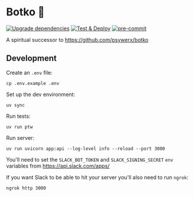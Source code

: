 # Botko 🤖

[![Upgrade dependencies](https://github.com/anze3db/botko/actions/workflows/upgrade-dependencies.yml/badge.svg?branch=main&event=schedule)](https://github.com/anze3db/botko/actions/workflows/upgrade-dependencies.yml)
[![Test & Deploy](https://github.com/anze3db/botko/actions/workflows/test-deploy.yml/badge.svg)](https://github.com/anze3db/botko/actions/workflows/python.yml)
[![pre-commit](https://img.shields.io/badge/pre--commit-enabled-brightgreen?logo=pre-commit&logoColor=white)](https://github.com/pre-commit/pre-commit)

A spiritual successor to https://github.com/psywerx/botko


## Development

Create an `.env` file:
```
cp .env.example .env
```

Set up the dev environment:

```
uv sync
```

Run tests:
```
uv run ptw
```

Run server:
```
uv run uvicorn app:api --log-level info --reload --port 3000
```

You'll need to set the `SLACK_BOT_TOKEN` and `SLACK_SIGNING_SECRET` `env` variables from https://api.slack.com/apps/


If you want Slack to be able to hit your server you'll also need to run `ngrok`:
```
ngrok http 3000
```
